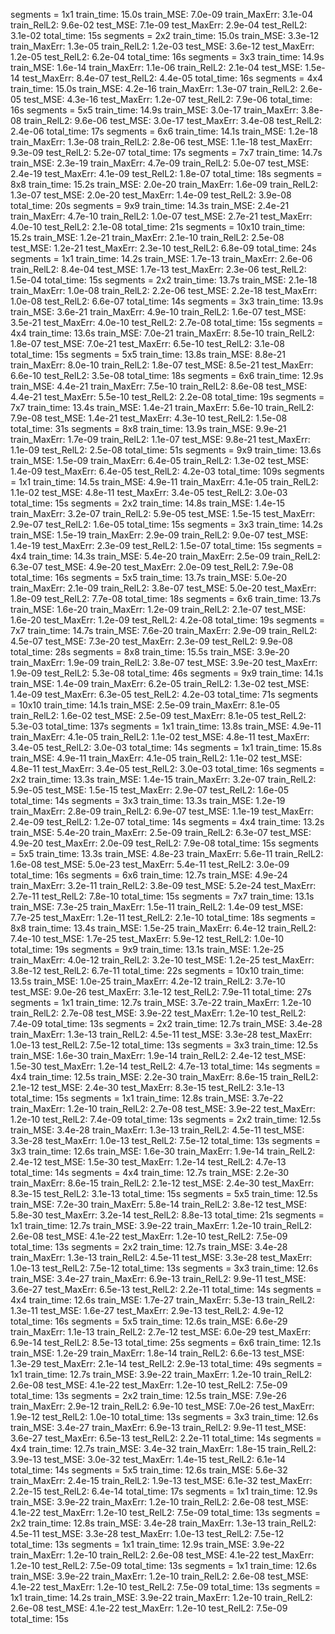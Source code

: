  segments = 1x1 train_time: 15.0s train_MSE: 7.0e-09 train_MaxErr: 3.1e-04 train_RelL2: 9.6e-02 test_MSE: 7.1e-09 test_MaxErr: 2.9e-04 test_RelL2: 3.1e-02 total_time: 15s
 segments = 2x2 train_time: 15.0s train_MSE: 3.3e-12 train_MaxErr: 1.3e-05 train_RelL2: 1.2e-03 test_MSE: 3.6e-12 test_MaxErr: 1.2e-05 test_RelL2: 6.2e-04 total_time: 16s
 segments = 3x3 train_time: 14.9s train_MSE: 1.6e-14 train_MaxErr: 1.1e-06 train_RelL2: 2.1e-04 test_MSE: 1.5e-14 test_MaxErr: 8.4e-07 test_RelL2: 4.4e-05 total_time: 16s
 segments = 4x4 train_time: 15.0s train_MSE: 4.2e-16 train_MaxErr: 1.3e-07 train_RelL2: 2.6e-05 test_MSE: 4.3e-16 test_MaxErr: 1.2e-07 test_RelL2: 7.9e-06 total_time: 16s
 segments = 5x5 train_time: 14.9s train_MSE: 3.0e-17 train_MaxErr: 3.8e-08 train_RelL2: 9.6e-06 test_MSE: 3.0e-17 test_MaxErr: 3.4e-08 test_RelL2: 2.4e-06 total_time: 17s
 segments = 6x6 train_time: 14.1s train_MSE: 1.2e-18 train_MaxErr: 1.3e-08 train_RelL2: 2.8e-06 test_MSE: 1.1e-18 test_MaxErr: 9.3e-09 test_RelL2: 5.2e-07 total_time: 17s
 segments = 7x7 train_time: 14.7s train_MSE: 2.3e-19 train_MaxErr: 4.7e-09 train_RelL2: 5.0e-07 test_MSE: 2.4e-19 test_MaxErr: 4.1e-09 test_RelL2: 1.8e-07 total_time: 18s
 segments = 8x8 train_time: 15.2s train_MSE: 2.0e-20 train_MaxErr: 1.6e-09 train_RelL2: 1.3e-07 test_MSE: 2.0e-20 test_MaxErr: 1.4e-09 test_RelL2: 3.9e-08 total_time: 20s
 segments = 9x9 train_time: 14.3s train_MSE: 2.4e-21 train_MaxErr: 4.7e-10 train_RelL2: 1.0e-07 test_MSE: 2.7e-21 test_MaxErr: 4.0e-10 test_RelL2: 2.1e-08 total_time: 21s
 segments = 10x10 train_time: 15.2s train_MSE: 1.2e-21 train_MaxErr: 2.1e-10 train_RelL2: 2.5e-08 test_MSE: 1.2e-21 test_MaxErr: 2.3e-10 test_RelL2: 6.8e-09 total_time: 24s
 segments = 1x1 train_time: 14.2s train_MSE: 1.7e-13 train_MaxErr: 2.6e-06 train_RelL2: 8.4e-04 test_MSE: 1.7e-13 test_MaxErr: 2.3e-06 test_RelL2: 1.5e-04 total_time: 15s
 segments = 2x2 train_time: 13.7s train_MSE: 2.1e-18 train_MaxErr: 1.0e-08 train_RelL2: 2.2e-06 test_MSE: 2.2e-18 test_MaxErr: 1.0e-08 test_RelL2: 6.6e-07 total_time: 14s
 segments = 3x3 train_time: 13.9s train_MSE: 3.6e-21 train_MaxErr: 4.9e-10 train_RelL2: 1.6e-07 test_MSE: 3.5e-21 test_MaxErr: 4.0e-10 test_RelL2: 2.7e-08 total_time: 15s
 segments = 4x4 train_time: 13.6s train_MSE: 7.0e-21 train_MaxErr: 8.5e-10 train_RelL2: 1.8e-07 test_MSE: 7.0e-21 test_MaxErr: 6.5e-10 test_RelL2: 3.1e-08 total_time: 15s
 segments = 5x5 train_time: 13.8s train_MSE: 8.8e-21 train_MaxErr: 8.0e-10 train_RelL2: 1.8e-07 test_MSE: 8.5e-21 test_MaxErr: 6.6e-10 test_RelL2: 3.5e-08 total_time: 18s
 segments = 6x6 train_time: 12.9s train_MSE: 4.4e-21 train_MaxErr: 7.5e-10 train_RelL2: 8.6e-08 test_MSE: 4.4e-21 test_MaxErr: 5.5e-10 test_RelL2: 2.2e-08 total_time: 19s
 segments = 7x7 train_time: 13.4s train_MSE: 1.4e-21 train_MaxErr: 5.6e-10 train_RelL2: 7.9e-08 test_MSE: 1.4e-21 test_MaxErr: 4.3e-10 test_RelL2: 1.5e-08 total_time: 31s
 segments = 8x8 train_time: 13.9s train_MSE: 9.9e-21 train_MaxErr: 1.7e-09 train_RelL2: 1.1e-07 test_MSE: 9.8e-21 test_MaxErr: 1.1e-09 test_RelL2: 2.5e-08 total_time: 51s
 segments = 9x9 train_time: 13.6s train_MSE: 1.5e-09 train_MaxErr: 6.4e-05 train_RelL2: 1.3e-02 test_MSE: 1.4e-09 test_MaxErr: 6.4e-05 test_RelL2: 4.2e-03 total_time: 109s
 segments = 1x1 train_time: 14.5s train_MSE: 4.9e-11 train_MaxErr: 4.1e-05 train_RelL2: 1.1e-02 test_MSE: 4.8e-11 test_MaxErr: 3.4e-05 test_RelL2: 3.0e-03 total_time: 15s
 segments = 2x2 train_time: 14.8s train_MSE: 1.4e-15 train_MaxErr: 3.2e-07 train_RelL2: 5.9e-05 test_MSE: 1.5e-15 test_MaxErr: 2.9e-07 test_RelL2: 1.6e-05 total_time: 15s
 segments = 3x3 train_time: 14.2s train_MSE: 1.5e-19 train_MaxErr: 2.9e-09 train_RelL2: 9.0e-07 test_MSE: 1.4e-19 test_MaxErr: 2.3e-09 test_RelL2: 1.5e-07 total_time: 15s
 segments = 4x4 train_time: 14.3s train_MSE: 5.4e-20 train_MaxErr: 2.5e-09 train_RelL2: 6.3e-07 test_MSE: 4.9e-20 test_MaxErr: 2.0e-09 test_RelL2: 7.9e-08 total_time: 16s
 segments = 5x5 train_time: 13.7s train_MSE: 5.0e-20 train_MaxErr: 2.1e-09 train_RelL2: 3.8e-07 test_MSE: 5.0e-20 test_MaxErr: 1.8e-09 test_RelL2: 7.7e-08 total_time: 18s
 segments = 6x6 train_time: 13.7s train_MSE: 1.6e-20 train_MaxErr: 1.2e-09 train_RelL2: 2.1e-07 test_MSE: 1.6e-20 test_MaxErr: 1.2e-09 test_RelL2: 4.2e-08 total_time: 19s
 segments = 7x7 train_time: 14.7s train_MSE: 7.6e-20 train_MaxErr: 2.9e-09 train_RelL2: 4.5e-07 test_MSE: 7.3e-20 test_MaxErr: 2.3e-09 test_RelL2: 9.9e-08 total_time: 28s
 segments = 8x8 train_time: 15.5s train_MSE: 3.9e-20 train_MaxErr: 1.9e-09 train_RelL2: 3.8e-07 test_MSE: 3.9e-20 test_MaxErr: 1.9e-09 test_RelL2: 5.3e-08 total_time: 46s
 segments = 9x9 train_time: 14.1s train_MSE: 1.4e-09 train_MaxErr: 6.2e-05 train_RelL2: 1.3e-02 test_MSE: 1.4e-09 test_MaxErr: 6.3e-05 test_RelL2: 4.2e-03 total_time: 71s
 segments = 10x10 train_time: 14.1s train_MSE: 2.5e-09 train_MaxErr: 8.1e-05 train_RelL2: 1.6e-02 test_MSE: 2.5e-09 test_MaxErr: 8.1e-05 test_RelL2: 5.3e-03 total_time: 137s
 segments = 1x1 train_time: 13.8s train_MSE: 4.9e-11 train_MaxErr: 4.1e-05 train_RelL2: 1.1e-02 test_MSE: 4.8e-11 test_MaxErr: 3.4e-05 test_RelL2: 3.0e-03 total_time: 14s
 segments = 1x1 train_time: 15.8s train_MSE: 4.9e-11 train_MaxErr: 4.1e-05 train_RelL2: 1.1e-02 test_MSE: 4.8e-11 test_MaxErr: 3.4e-05 test_RelL2: 3.0e-03 total_time: 16s
 segments = 2x2 train_time: 13.3s train_MSE: 1.4e-15 train_MaxErr: 3.2e-07 train_RelL2: 5.9e-05 test_MSE: 1.5e-15 test_MaxErr: 2.9e-07 test_RelL2: 1.6e-05 total_time: 14s
 segments = 3x3 train_time: 13.3s train_MSE: 1.2e-19 train_MaxErr: 2.8e-09 train_RelL2: 6.9e-07 test_MSE: 1.1e-19 test_MaxErr: 2.4e-09 test_RelL2: 1.2e-07 total_time: 14s
 segments = 4x4 train_time: 13.2s train_MSE: 5.4e-20 train_MaxErr: 2.5e-09 train_RelL2: 6.3e-07 test_MSE: 4.9e-20 test_MaxErr: 2.0e-09 test_RelL2: 7.9e-08 total_time: 15s
 segments = 5x5 train_time: 13.3s train_MSE: 4.8e-23 train_MaxErr: 5.6e-11 train_RelL2: 1.6e-08 test_MSE: 5.0e-23 test_MaxErr: 5.4e-11 test_RelL2: 3.0e-09 total_time: 16s
 segments = 6x6 train_time: 12.7s train_MSE: 4.9e-24 train_MaxErr: 3.2e-11 train_RelL2: 3.8e-09 test_MSE: 5.2e-24 test_MaxErr: 2.7e-11 test_RelL2: 7.8e-10 total_time: 15s
 segments = 7x7 train_time: 13.1s train_MSE: 7.3e-25 train_MaxErr: 1.5e-11 train_RelL2: 1.4e-09 test_MSE: 7.7e-25 test_MaxErr: 1.2e-11 test_RelL2: 2.1e-10 total_time: 18s
 segments = 8x8 train_time: 13.4s train_MSE: 1.5e-25 train_MaxErr: 6.4e-12 train_RelL2: 7.4e-10 test_MSE: 1.7e-25 test_MaxErr: 5.9e-12 test_RelL2: 1.0e-10 total_time: 19s
 segments = 9x9 train_time: 13.1s train_MSE: 1.2e-25 train_MaxErr: 4.0e-12 train_RelL2: 3.2e-10 test_MSE: 1.2e-25 test_MaxErr: 3.8e-12 test_RelL2: 6.7e-11 total_time: 22s
 segments = 10x10 train_time: 13.5s train_MSE: 1.0e-25 train_MaxErr: 4.2e-12 train_RelL2: 3.7e-10 test_MSE: 9.0e-26 test_MaxErr: 3.1e-12 test_RelL2: 7.9e-11 total_time: 27s
 segments = 1x1 train_time: 12.7s train_MSE: 3.7e-22 train_MaxErr: 1.2e-10 train_RelL2: 2.7e-08 test_MSE: 3.9e-22 test_MaxErr: 1.2e-10 test_RelL2: 7.4e-09 total_time: 13s
 segments = 2x2 train_time: 12.7s train_MSE: 3.4e-28 train_MaxErr: 1.3e-13 train_RelL2: 4.5e-11 test_MSE: 3.3e-28 test_MaxErr: 1.0e-13 test_RelL2: 7.5e-12 total_time: 13s
 segments = 3x3 train_time: 12.5s train_MSE: 1.6e-30 train_MaxErr: 1.9e-14 train_RelL2: 2.4e-12 test_MSE: 1.5e-30 test_MaxErr: 1.2e-14 test_RelL2: 4.7e-13 total_time: 14s
 segments = 4x4 train_time: 12.5s train_MSE: 2.2e-30 train_MaxErr: 8.6e-15 train_RelL2: 2.1e-12 test_MSE: 2.4e-30 test_MaxErr: 8.3e-15 test_RelL2: 3.1e-13 total_time: 15s
 segments = 1x1 train_time: 12.8s train_MSE: 3.7e-22 train_MaxErr: 1.2e-10 train_RelL2: 2.7e-08 test_MSE: 3.9e-22 test_MaxErr: 1.2e-10 test_RelL2: 7.4e-09 total_time: 13s
 segments = 2x2 train_time: 12.5s train_MSE: 3.4e-28 train_MaxErr: 1.3e-13 train_RelL2: 4.5e-11 test_MSE: 3.3e-28 test_MaxErr: 1.0e-13 test_RelL2: 7.5e-12 total_time: 13s
 segments = 3x3 train_time: 12.6s train_MSE: 1.6e-30 train_MaxErr: 1.9e-14 train_RelL2: 2.4e-12 test_MSE: 1.5e-30 test_MaxErr: 1.2e-14 test_RelL2: 4.7e-13 total_time: 14s
 segments = 4x4 train_time: 12.7s train_MSE: 2.2e-30 train_MaxErr: 8.6e-15 train_RelL2: 2.1e-12 test_MSE: 2.4e-30 test_MaxErr: 8.3e-15 test_RelL2: 3.1e-13 total_time: 15s
 segments = 5x5 train_time: 12.5s train_MSE: 7.2e-30 train_MaxErr: 5.8e-14 train_RelL2: 3.8e-12 test_MSE: 5.8e-30 test_MaxErr: 3.2e-14 test_RelL2: 8.8e-13 total_time: 21s
 segments = 1x1 train_time: 12.7s train_MSE: 3.9e-22 train_MaxErr: 1.2e-10 train_RelL2: 2.6e-08 test_MSE: 4.1e-22 test_MaxErr: 1.2e-10 test_RelL2: 7.5e-09 total_time: 13s
 segments = 2x2 train_time: 12.7s train_MSE: 3.4e-28 train_MaxErr: 1.3e-13 train_RelL2: 4.5e-11 test_MSE: 3.3e-28 test_MaxErr: 1.0e-13 test_RelL2: 7.5e-12 total_time: 13s
 segments = 3x3 train_time: 12.6s train_MSE: 3.4e-27 train_MaxErr: 6.9e-13 train_RelL2: 9.9e-11 test_MSE: 3.6e-27 test_MaxErr: 6.5e-13 test_RelL2: 2.2e-11 total_time: 14s
 segments = 4x4 train_time: 12.6s train_MSE: 1.7e-27 train_MaxErr: 5.3e-13 train_RelL2: 1.3e-11 test_MSE: 1.6e-27 test_MaxErr: 2.9e-13 test_RelL2: 4.9e-12 total_time: 16s
 segments = 5x5 train_time: 12.6s train_MSE: 6.6e-29 train_MaxErr: 1.1e-13 train_RelL2: 2.7e-12 test_MSE: 6.0e-29 test_MaxErr: 6.9e-14 test_RelL2: 8.5e-13 total_time: 25s
 segments = 6x6 train_time: 12.1s train_MSE: 1.2e-29 train_MaxErr: 1.8e-14 train_RelL2: 6.6e-13 test_MSE: 1.3e-29 test_MaxErr: 2.1e-14 test_RelL2: 2.9e-13 total_time: 49s
 segments = 1x1 train_time: 12.7s train_MSE: 3.9e-22 train_MaxErr: 1.2e-10 train_RelL2: 2.6e-08 test_MSE: 4.1e-22 test_MaxErr: 1.2e-10 test_RelL2: 7.5e-09 total_time: 13s
 segments = 2x2 train_time: 12.5s train_MSE: 7.9e-26 train_MaxErr: 2.9e-12 train_RelL2: 6.9e-10 test_MSE: 7.0e-26 test_MaxErr: 1.9e-12 test_RelL2: 1.0e-10 total_time: 13s
 segments = 3x3 train_time: 12.6s train_MSE: 3.4e-27 train_MaxErr: 6.9e-13 train_RelL2: 9.9e-11 test_MSE: 3.6e-27 test_MaxErr: 6.5e-13 test_RelL2: 2.2e-11 total_time: 14s
 segments = 4x4 train_time: 12.7s train_MSE: 3.4e-32 train_MaxErr: 1.8e-15 train_RelL2: 3.9e-13 test_MSE: 3.0e-32 test_MaxErr: 1.4e-15 test_RelL2: 6.1e-14 total_time: 14s
 segments = 5x5 train_time: 12.6s train_MSE: 5.6e-32 train_MaxErr: 2.4e-15 train_RelL2: 1.9e-13 test_MSE: 6.1e-32 test_MaxErr: 2.2e-15 test_RelL2: 6.4e-14 total_time: 17s
 segments = 1x1 train_time: 12.9s train_MSE: 3.9e-22 train_MaxErr: 1.2e-10 train_RelL2: 2.6e-08 test_MSE: 4.1e-22 test_MaxErr: 1.2e-10 test_RelL2: 7.5e-09 total_time: 13s
 segments = 2x2 train_time: 12.8s train_MSE: 3.4e-28 train_MaxErr: 1.3e-13 train_RelL2: 4.5e-11 test_MSE: 3.3e-28 test_MaxErr: 1.0e-13 test_RelL2: 7.5e-12 total_time: 13s
 segments = 1x1 train_time: 12.9s train_MSE: 3.9e-22 train_MaxErr: 1.2e-10 train_RelL2: 2.6e-08 test_MSE: 4.1e-22 test_MaxErr: 1.2e-10 test_RelL2: 7.5e-09 total_time: 13s
 segments = 1x1 train_time: 12.6s train_MSE: 3.9e-22 train_MaxErr: 1.2e-10 train_RelL2: 2.6e-08 test_MSE: 4.1e-22 test_MaxErr: 1.2e-10 test_RelL2: 7.5e-09 total_time: 13s
 segments = 1x1 train_time: 14.2s train_MSE: 3.9e-22 train_MaxErr: 1.2e-10 train_RelL2: 2.6e-08 test_MSE: 4.1e-22 test_MaxErr: 1.2e-10 test_RelL2: 7.5e-09 total_time: 15s
